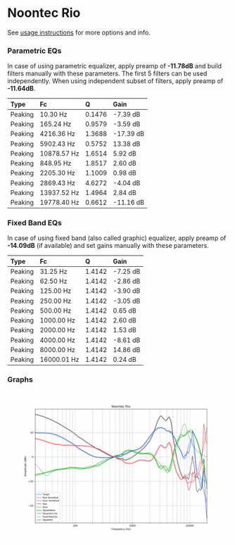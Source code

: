 # Noontec Rio
See [usage instructions](https://github.com/jaakkopasanen/AutoEq#usage) for more options and info.

### Parametric EQs
In case of using parametric equalizer, apply preamp of **-11.78dB** and build filters manually
with these parameters. The first 5 filters can be used independently.
When using independent subset of filters, apply preamp of **-11.64dB**.

| Type    | Fc          |      Q | Gain      |
|:--------|:------------|:-------|:----------|
| Peaking | 10.30 Hz    | 0.1476 | -7.39 dB  |
| Peaking | 165.24 Hz   | 0.9579 | -3.59 dB  |
| Peaking | 4216.36 Hz  | 1.3688 | -17.39 dB |
| Peaking | 5902.43 Hz  | 0.5752 | 13.38 dB  |
| Peaking | 10878.57 Hz | 1.6514 | 5.92 dB   |
| Peaking | 848.95 Hz   | 1.8517 | 2.60 dB   |
| Peaking | 2205.30 Hz  | 1.1009 | 0.98 dB   |
| Peaking | 2869.43 Hz  | 4.6272 | -4.04 dB  |
| Peaking | 13937.52 Hz | 1.4964 | 2.84 dB   |
| Peaking | 19778.40 Hz | 0.6612 | -11.16 dB |

### Fixed Band EQs
In case of using fixed band (also called graphic) equalizer, apply preamp of **-14.09dB**
(if available) and set gains manually with these parameters.

| Type    | Fc          |      Q | Gain     |
|:--------|:------------|:-------|:---------|
| Peaking | 31.25 Hz    | 1.4142 | -7.25 dB |
| Peaking | 62.50 Hz    | 1.4142 | -2.86 dB |
| Peaking | 125.00 Hz   | 1.4142 | -3.90 dB |
| Peaking | 250.00 Hz   | 1.4142 | -3.05 dB |
| Peaking | 500.00 Hz   | 1.4142 | 0.65 dB  |
| Peaking | 1000.00 Hz  | 1.4142 | 2.60 dB  |
| Peaking | 2000.00 Hz  | 1.4142 | 1.53 dB  |
| Peaking | 4000.00 Hz  | 1.4142 | -8.61 dB |
| Peaking | 8000.00 Hz  | 1.4142 | 14.86 dB |
| Peaking | 16000.01 Hz | 1.4142 | 0.24 dB  |

### Graphs
![](./Noontec%20Rio.png)